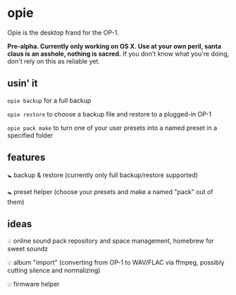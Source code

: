 # opie
Opie is the desktop frand for the OP-1. 

**Pre-alpha. Currently only working on OS X. Use at your own peril, santa claus is an asshole, nothing is sacred.** If you don't know what you're doing, don't rely on this as reliable yet.

## usin' it
`opie backup` for a full backup

`opie restore` to choose a backup file and restore to a plugged-in OP-1

`opie pack make` to turn one of your user presets into a named preset in a specified folder

## features
🚼 backup & restore (currently only full backup/restore supported)

🚼 preset helper (choose your presets and make a named "pack" out of them)

## ideas
💡 online sound pack repository and space management, homebrew for sweet soundz

💡 album "import" (converting from OP-1 to WAV/FLAC via ffmpeg, possibly cutting silence and normalizing)

💡 firmware helper
